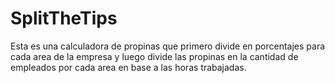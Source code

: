 # SplitTheTips
Esta es una calculadora de propinas que primero divide en porcentajes para cada area de la empresa y luego divide las propinas en la cantidad de empleados por cada area en base a las horas trabajadas.